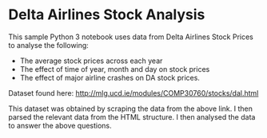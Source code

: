 # Delta Airlines Stock Analysis

This sample Python 3 notebook uses data from Delta Airlines Stock Prices to analyse the following:
- The average stock prices across each year
- The effect of time of year, month and day on stock prices
- The effect of major airline crashes on DA stock prices.

Dataset found here: http://mlg.ucd.ie/modules/COMP30760/stocks/dal.html

This dataset was obtained by scraping the data from the above link. I then parsed the relevant data from the HTML structure. I then analysed the data to answer the above questions.
